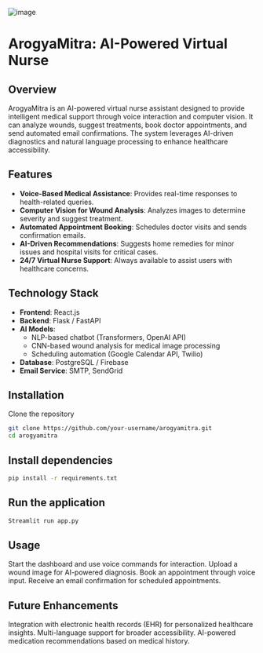 ![image](https://github.com/user-attachments/assets/78487baf-5f75-42e9-8d8e-dceb6e0e0b5e)

# ArogyaMitra: AI-Powered Virtual Nurse  

## Overview  

ArogyaMitra is an AI-powered virtual nurse assistant designed to provide intelligent medical support through voice interaction and computer vision. It can analyze wounds, suggest treatments, book doctor appointments, and send automated email confirmations. The system leverages AI-driven diagnostics and natural language processing to enhance healthcare accessibility.  

## Features  

- **Voice-Based Medical Assistance**: Provides real-time responses to health-related queries.  
- **Computer Vision for Wound Analysis**: Analyzes images to determine severity and suggest treatment.  
- **Automated Appointment Booking**: Schedules doctor visits and sends confirmation emails.  
- **AI-Driven Recommendations**: Suggests home remedies for minor issues and hospital visits for critical cases.  
- **24/7 Virtual Nurse Support**: Always available to assist users with healthcare concerns.  

## Technology Stack  

- **Frontend**: React.js  
- **Backend**: Flask / FastAPI  
- **AI Models**:  
  - NLP-based chatbot (Transformers, OpenAI API)  
  - CNN-based wound analysis for medical image processing  
  - Scheduling automation (Google Calendar API, Twilio)  
- **Database**: PostgreSQL / Firebase  
- **Email Service**: SMTP, SendGrid  

## Installation  

Clone the repository  
```bash
git clone https://github.com/your-username/arogyamitra.git
cd arogyamitra
```
## Install dependencies

```bash
pip install -r requirements.txt  
```

## Run the application
```bash
Streamlit run app.py
```
## Usage

Start the dashboard and use voice commands for interaction.
Upload a wound image for AI-powered diagnosis.
Book an appointment through voice input.
Receive an email confirmation for scheduled appointments.

## Future Enhancements

Integration with electronic health records (EHR) for personalized healthcare insights.
Multi-language support for broader accessibility.
AI-powered medication recommendations based on medical history.
